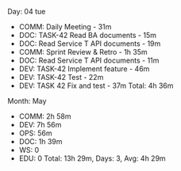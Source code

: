 Day: 04 tue
 - COMM: Daily Meeting - 31m
 - DOC: TASK-42 Read BA documents - 15m
 - DOC: Read Service T API documents - 19m
 - COMM: Sprint Review & Retro - 1h 35m
 - DOC: Read Service T API documents - 11m
 - DEV: TASK-42 Implement feature - 46m
 - DEV: TASK-42 Test - 22m
 - DEV: TASK 42 Fix and test - 37m
   Total: 4h 36m

Month: May
 - COMM: 2h 58m
 - DEV: 7h 56m
 - OPS: 56m
 - DOC: 1h 39m
 - WS: 0
 - EDU: 0
   Total: 13h 29m, Days: 3, Avg: 4h 29m

